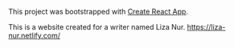 This project was bootstrapped with [Create React App](https://github.com/facebook/create-react-app).

This is a website created for a writer named Liza Nur.
https://liza-nur.netlify.com/